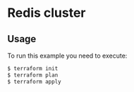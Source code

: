 # Redis cluster

## Usage
To run this example you need to execute:
```bash
$ terraform init
$ terraform plan
$ terraform apply
```
